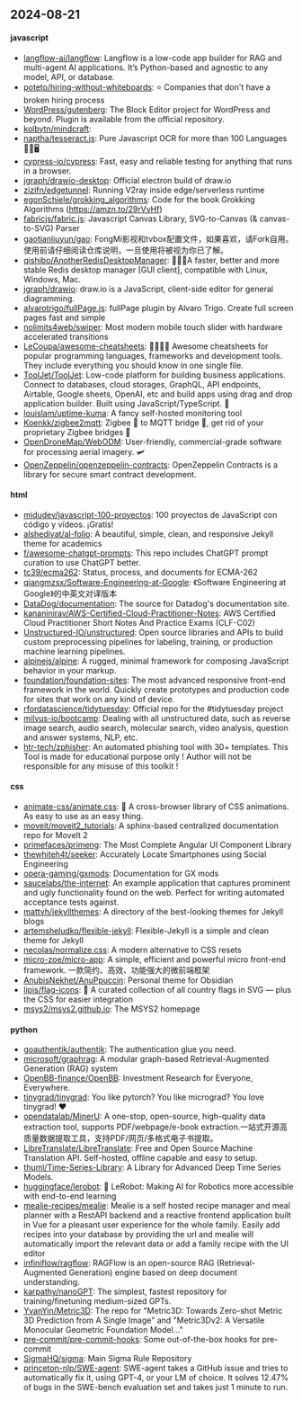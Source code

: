 ## 2024-08-21

#### javascript
* [langflow-ai/langflow](https://github.com/langflow-ai/langflow): Langflow is a low-code app builder for RAG and multi-agent AI applications. It’s Python-based and agnostic to any model, API, or database.
* [poteto/hiring-without-whiteboards](https://github.com/poteto/hiring-without-whiteboards): ⭐️ Companies that don't have a broken hiring process
* [WordPress/gutenberg](https://github.com/WordPress/gutenberg): The Block Editor project for WordPress and beyond. Plugin is available from the official repository.
* [kolbytn/mindcraft](https://github.com/kolbytn/mindcraft): 
* [naptha/tesseract.js](https://github.com/naptha/tesseract.js): Pure Javascript OCR for more than 100 Languages 📖🎉🖥
* [cypress-io/cypress](https://github.com/cypress-io/cypress): Fast, easy and reliable testing for anything that runs in a browser.
* [jgraph/drawio-desktop](https://github.com/jgraph/drawio-desktop): Official electron build of draw.io
* [zizifn/edgetunnel](https://github.com/zizifn/edgetunnel): Running V2ray inside edge/serverless runtime
* [egonSchiele/grokking_algorithms](https://github.com/egonSchiele/grokking_algorithms): Code for the book Grokking Algorithms (https://amzn.to/29rVyHf)
* [fabricjs/fabric.js](https://github.com/fabricjs/fabric.js): Javascript Canvas Library, SVG-to-Canvas (& canvas-to-SVG) Parser
* [gaotianliuyun/gao](https://github.com/gaotianliuyun/gao): FongMi影视和tvbox配置文件，如果喜欢，请Fork自用。使用前请仔细阅读仓库说明，一旦使用将被视为你已了解。
* [qishibo/AnotherRedisDesktopManager](https://github.com/qishibo/AnotherRedisDesktopManager): 🚀🚀🚀A faster, better and more stable Redis desktop manager [GUI client], compatible with Linux, Windows, Mac.
* [jgraph/drawio](https://github.com/jgraph/drawio): draw.io is a JavaScript, client-side editor for general diagramming.
* [alvarotrigo/fullPage.js](https://github.com/alvarotrigo/fullPage.js): fullPage plugin by Alvaro Trigo. Create full screen pages fast and simple
* [nolimits4web/swiper](https://github.com/nolimits4web/swiper): Most modern mobile touch slider with hardware accelerated transitions
* [LeCoupa/awesome-cheatsheets](https://github.com/LeCoupa/awesome-cheatsheets): 👩‍💻👨‍💻 Awesome cheatsheets for popular programming languages, frameworks and development tools. They include everything you should know in one single file.
* [ToolJet/ToolJet](https://github.com/ToolJet/ToolJet): Low-code platform for building business applications. Connect to databases, cloud storages, GraphQL, API endpoints, Airtable, Google sheets, OpenAI, etc and build apps using drag and drop application builder. Built using JavaScript/TypeScript. 🚀
* [louislam/uptime-kuma](https://github.com/louislam/uptime-kuma): A fancy self-hosted monitoring tool
* [Koenkk/zigbee2mqtt](https://github.com/Koenkk/zigbee2mqtt): Zigbee 🐝 to MQTT bridge 🌉, get rid of your proprietary Zigbee bridges 🔨
* [OpenDroneMap/WebODM](https://github.com/OpenDroneMap/WebODM): User-friendly, commercial-grade software for processing aerial imagery. 🛩
* [OpenZeppelin/openzeppelin-contracts](https://github.com/OpenZeppelin/openzeppelin-contracts): OpenZeppelin Contracts is a library for secure smart contract development.

#### html
* [midudev/javascript-100-proyectos](https://github.com/midudev/javascript-100-proyectos): 100 proyectos de JavaScript con código y vídeos. ¡Gratis!
* [alshedivat/al-folio](https://github.com/alshedivat/al-folio): A beautiful, simple, clean, and responsive Jekyll theme for academics
* [f/awesome-chatgpt-prompts](https://github.com/f/awesome-chatgpt-prompts): This repo includes ChatGPT prompt curation to use ChatGPT better.
* [tc39/ecma262](https://github.com/tc39/ecma262): Status, process, and documents for ECMA-262
* [qiangmzsx/Software-Engineering-at-Google](https://github.com/qiangmzsx/Software-Engineering-at-Google): 《Software Engineering at Google》的中英文对译版本
* [DataDog/documentation](https://github.com/DataDog/documentation): The source for Datadog's documentation site.
* [kananinirav/AWS-Certified-Cloud-Practitioner-Notes](https://github.com/kananinirav/AWS-Certified-Cloud-Practitioner-Notes): AWS Certified Cloud Practitioner Short Notes And Practice Exams (CLF-C02)
* [Unstructured-IO/unstructured](https://github.com/Unstructured-IO/unstructured): Open source libraries and APIs to build custom preprocessing pipelines for labeling, training, or production machine learning pipelines.
* [alpinejs/alpine](https://github.com/alpinejs/alpine): A rugged, minimal framework for composing JavaScript behavior in your markup.
* [foundation/foundation-sites](https://github.com/foundation/foundation-sites): The most advanced responsive front-end framework in the world. Quickly create prototypes and production code for sites that work on any kind of device.
* [rfordatascience/tidytuesday](https://github.com/rfordatascience/tidytuesday): Official repo for the #tidytuesday project
* [milvus-io/bootcamp](https://github.com/milvus-io/bootcamp): Dealing with all unstructured data, such as reverse image search, audio search, molecular search, video analysis, question and answer systems, NLP, etc.
* [htr-tech/zphisher](https://github.com/htr-tech/zphisher): An automated phishing tool with 30+ templates. This Tool is made for educational purpose only ! Author will not be responsible for any misuse of this toolkit !

#### css
* [animate-css/animate.css](https://github.com/animate-css/animate.css): 🍿 A cross-browser library of CSS animations. As easy to use as an easy thing.
* [moveit/moveit2_tutorials](https://github.com/moveit/moveit2_tutorials): A sphinx-based centralized documentation repo for MoveIt 2
* [primefaces/primeng](https://github.com/primefaces/primeng): The Most Complete Angular UI Component Library
* [thewhiteh4t/seeker](https://github.com/thewhiteh4t/seeker): Accurately Locate Smartphones using Social Engineering
* [opera-gaming/gxmods](https://github.com/opera-gaming/gxmods): Documentation for GX mods
* [saucelabs/the-internet](https://github.com/saucelabs/the-internet): An example application that captures prominent and ugly functionality found on the web. Perfect for writing automated acceptance tests against.
* [mattvh/jekyllthemes](https://github.com/mattvh/jekyllthemes): A directory of the best-looking themes for Jekyll blogs
* [artemsheludko/flexible-jekyll](https://github.com/artemsheludko/flexible-jekyll): Flexible-Jekyll is a simple and clean theme for Jekyll
* [necolas/normalize.css](https://github.com/necolas/normalize.css): A modern alternative to CSS resets
* [micro-zoe/micro-app](https://github.com/micro-zoe/micro-app): A simple, efficient and powerful micro front-end framework. 一款简约、高效、功能强大的微前端框架
* [AnubisNekhet/AnuPpuccin](https://github.com/AnubisNekhet/AnuPpuccin): Personal theme for Obsidian
* [lipis/flag-icons](https://github.com/lipis/flag-icons): 🎏 A curated collection of all country flags in SVG — plus the CSS for easier integration
* [msys2/msys2.github.io](https://github.com/msys2/msys2.github.io): The MSYS2 homepage

#### python
* [goauthentik/authentik](https://github.com/goauthentik/authentik): The authentication glue you need.
* [microsoft/graphrag](https://github.com/microsoft/graphrag): A modular graph-based Retrieval-Augmented Generation (RAG) system
* [OpenBB-finance/OpenBB](https://github.com/OpenBB-finance/OpenBB): Investment Research for Everyone, Everywhere.
* [tinygrad/tinygrad](https://github.com/tinygrad/tinygrad): You like pytorch? You like micrograd? You love tinygrad! ❤️
* [opendatalab/MinerU](https://github.com/opendatalab/MinerU): A one-stop, open-source, high-quality data extraction tool, supports PDF/webpage/e-book extraction.一站式开源高质量数据提取工具，支持PDF/网页/多格式电子书提取。
* [LibreTranslate/LibreTranslate](https://github.com/LibreTranslate/LibreTranslate): Free and Open Source Machine Translation API. Self-hosted, offline capable and easy to setup.
* [thuml/Time-Series-Library](https://github.com/thuml/Time-Series-Library): A Library for Advanced Deep Time Series Models.
* [huggingface/lerobot](https://github.com/huggingface/lerobot): 🤗 LeRobot: Making AI for Robotics more accessible with end-to-end learning
* [mealie-recipes/mealie](https://github.com/mealie-recipes/mealie): Mealie is a self hosted recipe manager and meal planner with a RestAPI backend and a reactive frontend application built in Vue for a pleasant user experience for the whole family. Easily add recipes into your database by providing the url and mealie will automatically import the relevant data or add a family recipe with the UI editor
* [infiniflow/ragflow](https://github.com/infiniflow/ragflow): RAGFlow is an open-source RAG (Retrieval-Augmented Generation) engine based on deep document understanding.
* [karpathy/nanoGPT](https://github.com/karpathy/nanoGPT): The simplest, fastest repository for training/finetuning medium-sized GPTs.
* [YvanYin/Metric3D](https://github.com/YvanYin/Metric3D): The repo for "Metric3D: Towards Zero-shot Metric 3D Prediction from A Single Image" and "Metric3Dv2: A Versatile Monocular Geometric Foundation Model..."
* [pre-commit/pre-commit-hooks](https://github.com/pre-commit/pre-commit-hooks): Some out-of-the-box hooks for pre-commit
* [SigmaHQ/sigma](https://github.com/SigmaHQ/sigma): Main Sigma Rule Repository
* [princeton-nlp/SWE-agent](https://github.com/princeton-nlp/SWE-agent): SWE-agent takes a GitHub issue and tries to automatically fix it, using GPT-4, or your LM of choice. It solves 12.47% of bugs in the SWE-bench evaluation set and takes just 1 minute to run.
